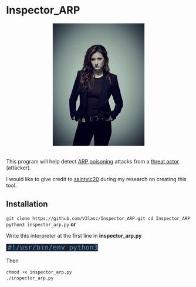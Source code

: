 <h1>Inspector_ARP</h1>

<div align='center'>
  <a href='https://mrrobot.fandom.com/wiki/Dominique_DiPierro'> 
    <img width='250' src='images/Dom_DiPierro.jpg' alt='Dominique "Dom" DiPierro'>
  </a>
</div>

<br>

<p>
  This program will help detect <a href='https://www.imperva.com/learn/application-security/arp-spoofing/'>ARP poisoning</a> 
  attacks from a <a href='https://www.proofpoint.com/us/threat-reference/threat-actor'>threat actor</a> (attacker).
</p>

<p>
  I would like to give credit to <a href='https://github.com/saintvic20/ARP-SPOOF-DETECTOR'>saintvic20</a> 
  during my research on creating this tool.
</p>

<h2>Installation</h2>

``
git clone https://github.com/V3lasc/Inspector_ARP.git
cd Inspector_ARP
python3 inspector_arp.py
``
<strong>or</strong>

<p>Write this interpreter at the first line in <strong>inspector_arp.py</strong></p>

<img width='250' src='images/Interpreter.png' alt='Interpreter'>

<p>Then</p>

```
chmod +x inspector_arp.py
./inspector_arp.py
```
